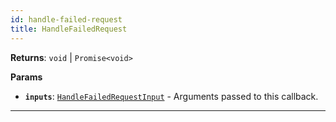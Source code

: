 ```yaml
---
id: handle-failed-request
title: HandleFailedRequest
---
```


<a name="handlefailedrequest"></a>

**Returns**: `void` \| `Promise<void>`

**Params**

-   **`inputs`**: [`HandleFailedRequestInput`](/docs/typedefs/handle-failed-request-input) - Arguments passed to this callback.

---
